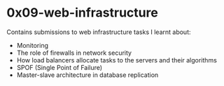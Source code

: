 # 0x09-web-infrastructure
Contains submissions to web infrastructure tasks 
I learnt about: 
- Monitoring 
- The role of firewalls in network security
- How load balancers allocate tasks to the servers and their algorithms
- SPOF (Single Point of Failure)
- Master-slave architecture in database replication